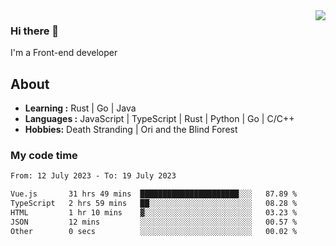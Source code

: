 <img align='right' src="https://github-readme-stats.vercel.app/api?username=strugglebak&show_icons=true">

### Hi there 👋

I'm a Front-end developer

## About

-  **Learning :** Rust | Go | Java
-  **Languages :** JavaScript | TypeScript | Rust | Python | Go | C/C++
-  **Hobbies:** Death Stranding | Ori and the Blind Forest

### My code time

<!--START_SECTION:waka-->

```txt
From: 12 July 2023 - To: 19 July 2023

Vue.js       31 hrs 49 mins  ██████████████████████░░░   87.89 %
TypeScript   2 hrs 59 mins   ██░░░░░░░░░░░░░░░░░░░░░░░   08.28 %
HTML         1 hr 10 mins    ▓░░░░░░░░░░░░░░░░░░░░░░░░   03.23 %
JSON         12 mins         ░░░░░░░░░░░░░░░░░░░░░░░░░   00.57 %
Other        0 secs          ░░░░░░░░░░░░░░░░░░░░░░░░░   00.02 %
```

<!--END_SECTION:waka-->
